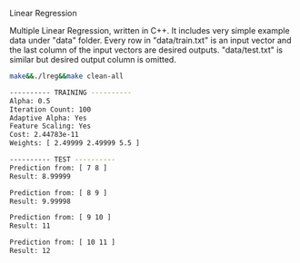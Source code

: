 Linear Regression

Multiple Linear Regression, written in C++. It includes very simple example data under "data" folder. 
Every row in "data/train.txt" is an input vector and the last column of the input vectors are desired outputs. 
"data/test.txt" is similar but desired output column is omitted.

```bash
make&&./lreg&&make clean-all

---------- TRAINING ----------
Alpha: 0.5
Iteration Count: 100
Adaptive Alpha: Yes
Feature Scaling: Yes
Cost: 2.44783e-11
Weights: [ 2.49999 2.49999 5.5 ]

---------- TEST ----------
Prediction from: [ 7 8 ]
Result: 8.99999

Prediction from: [ 8 9 ]
Result: 9.99998

Prediction from: [ 9 10 ]
Result: 11

Prediction from: [ 10 11 ]
Result: 12

```
